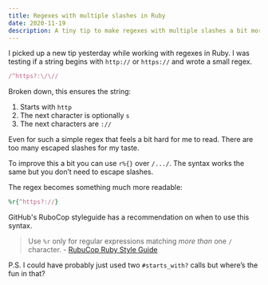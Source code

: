```yaml
---
title: Regexes with multiple slashes in Ruby
date: 2020-11-19
description: A tiny tip to make regexes with multiple slashes a bit more readable in Ruby.
---
```


I picked up a new tip yesterday while working with regexes in Ruby. I was testing if a string begins with `http://` or `https://` and wrote a small regex.

```ruby
/^https?:\/\//
```

Broken down, this ensures the string:

1. Starts with `http`
2. The next character is optionally `s`
3. The next characters are  `://`

Even for such a simple regex that feels a bit hard for me to read. There are too many escaped slashes for my taste.

To improve this a bit you can use `r%{}` over `/.../`. The syntax works the same but you don’t need to escape slashes.

The regex becomes something much more readable:

```ruby
%r{^https?://}
```

GitHub's RuboCop styleguide has a recommendation on when to use this syntax.

> Use `%r` only for regular expressions matching *more than* one `/` character. - [RubuCop Ruby Style Guide](https://github.com/github/rubocop-github/blob/master/STYLEGUIDE.md#regular-expressions)

P.S. I could have probably just used two `#starts_with?` calls but where’s the fun in that?
